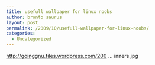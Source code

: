 ```yaml
---
title: usefull wallpaper for linux noobs
author: bronto saurus
layout: post
permalink: /2009/10/usefull-wallpaper-for-linux-noobs/
categories:
  - Uncategorized
---
```

<a href="http://goinggnu.files.wordpress.com/2008/10/linux-wallpaper-for-beginners.jpg" target="_blank" >http://goinggnu.files.wordpress.com/200 &#8230; inners.jpg</a>